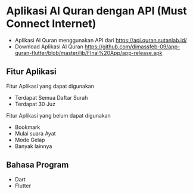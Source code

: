 # Aplikasi Al Quran dengan API (Must Connect Internet)

- Aplikasi Al Quran menggunakan API dari https://api.quran.sutanlab.id/
- Download Aplikasi Al Quran https://github.com/dimassfeb-09/app-quran-flutter/blob/master/lib/FInal%20App/app-release.apk

## Fitur Aplikasi

Fitur Aplikasi yang dapat digunakan

- Terdapat Semua Daftar Surah
- Terdapat 30 Juz

Fitur Aplikasi yang belum dapat digunakan

- Bookmark
- Mulai suara Ayat
- Mode Gelap
- Banyak lainnya

## Bahasa Program

- Dart
- Flutter
